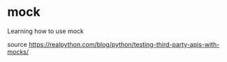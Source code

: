 # mock
Learning how to use mock

source https://realpython.com/blog/python/testing-third-party-apis-with-mocks/